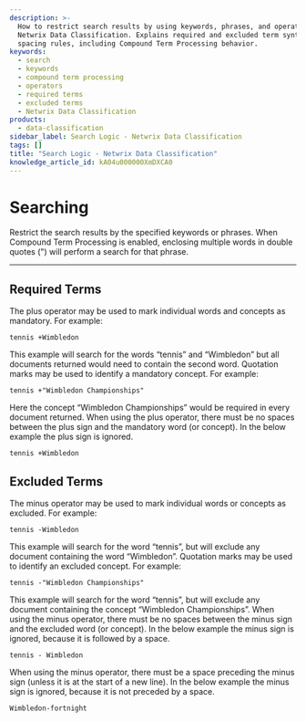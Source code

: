 ```yaml
---
description: >-
  How to restrict search results by using keywords, phrases, and operators in
  Netwrix Data Classification. Explains required and excluded term syntax and
  spacing rules, including Compound Term Processing behavior.
keywords:
  - search
  - keywords
  - compound term processing
  - operators
  - required terms
  - excluded terms
  - Netwrix Data Classification
products:
  - data-classification
sidebar_label: Search Logic - Netwrix Data Classification
tags: []
title: "Search Logic - Netwrix Data Classification"
knowledge_article_id: kA04u000000XmDXCA0
---
```


# Searching

Restrict the search results by the specified keywords or phrases. When Compound Term Processing is enabled, enclosing multiple words in double quotes (") will perform a search for that phrase.

---

## Required Terms

The plus operator may be used to mark individual words and concepts as mandatory. For example:

`tennis +Wimbledon`

This example will search for the words “tennis” and “Wimbledon” but all documents returned would need to contain the second word. Quotation marks may be used to identify a mandatory concept. For example:

`tennis +"Wimbledon Championships"`

Here the concept “Wimbledon Championships” would be required in every document returned. When using the plus operator, there must be no spaces between the plus sign and the mandatory word (or concept). In the below example the plus sign is ignored.

`tennis +Wimbledon`

## Excluded Terms

The minus operator may be used to mark individual words or concepts as excluded. For example:

`tennis -Wimbledon`

This example will search for the word “tennis”, but will exclude any document containing the word “Wimbledon”. Quotation marks may be used to identify an excluded concept. For example:

`tennis -"Wimbledon Championships"`

This example will search for the word “tennis”, but will exclude any document containing the concept “Wimbledon Championships”. When using the minus operator, there must be no spaces between the minus sign and the excluded word (or concept). In the below example the minus sign is ignored, because it is followed by a space.

`tennis - Wimbledon`

When using the minus operator, there must be a space preceding the minus sign (unless it is at the start of a new line). In the below example the minus sign is ignored, because it is not preceded by a space.

`Wimbledon-fortnight`

